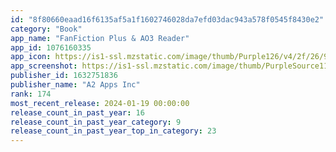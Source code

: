 ```yaml
---
id: "8f80660eaad16f6135af5a1f1602746028da7efd03dac943a578f0545f8430e2"
category: "Book"
app_name: "FanFiction Plus & AO3 Reader"
app_id: 1076160335
app_icon: https://is1-ssl.mzstatic.com/image/thumb/Purple126/v4/2f/26/93/2f2693c3-b867-fab4-00c9-939acffccf09/AppIcon-0-0-1x_U007emarketing-0-6-0-0-sRGB-85-220.png/1024x1024bb.png
app_screenshot: https://is1-ssl.mzstatic.com/image/thumb/PurpleSource116/v4/2d/5d/bc/2d5dbc59-849b-39ba-a2f9-1fcce727c7e6/11712fd9-ea77-4654-8783-2faaa6082faf_Slice_3-2.png/1242x2688bb.png
publisher_id: 1632751836
publisher_name: "A2 Apps Inc"
rank: 174
most_recent_release: 2024-01-19 00:00:00
release_count_in_past_year: 16
release_count_in_past_year_category: 9
release_count_in_past_year_top_in_category: 23
---
```

